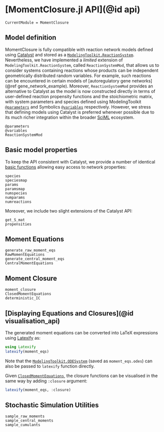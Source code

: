 # [MomentClosure.jl API](@id api)
```@meta
CurrentModule = MomentClosure
```

## Model definition

MomentClosure is fully compatible with reaction network models defined using [Catalyst](https://github.com/SciML/Catalyst.jl) and stored as a [`ModelingToolkit.ReactionSystem`](https://catalyst.sciml.ai/stable/api/catalyst_api/#ModelingToolkit.ReactionSystem). Nevertheless, we have implemented a *limited* extension of `ModelingToolkit.ReactionSystem`, called `ReactionSystemMod`, that allows us to consider systems containing reactions whose products can be independent geometrically distributed random variables. For example, such reactions can be encountered in certain models of [autoregulatory gene networks](@ref gene_network_example). Moreover, `ReactionSystemMod` provides an alternative to Catalyst as the model is now constructed directly in terms of user-defined reaction propensity functions and the stoichiometric matrix, with system parameters and species defined using ModelingToolkit [`@parameters`](https://mtk.sciml.ai/stable/basics/ContextualVariables/#Parameters-1) and Symbolics [`@variables`](https://symbolics.juliasymbolics.org/stable/manual/variables/#Symbolics.@variables) respectively. However, we stress that defining models using Catalyst is preferred whenever possible due to its much richer integration within the broader [SciML](https://github.com/SciML/) ecosystem.

```@docs
@parameters
@variables
ReactionSystemMod
```

## Basic model properties

To keep the API consistent with Catalyst, we provide a number of identical [basic functions](https://catalyst.sciml.ai/stable/api/catalyst_api/#Basic-properties) allowing easy access to network properties:

```@docs
species
speciesmap
params
paramsmap
numspecies
numparams
numreactions
```

Moreover, we include two slight extensions of the Catalyst API:

```@docs
get_S_mat
propensities
```

## Moment Equations

```@docs
generate_raw_moment_eqs
RawMomentEquations
generate_central_moment_eqs
CentralMomentEquations
```

## Moment Closure

```@docs
moment_closure
ClosedMomentEquations
deterministic_IC
```

## [Displaying Equations and Closures](@id visualisation_api)

The generated moment equations can be converted into LaTeX expressions using [Latexify](https://github.com/korsbo/Latexify.jl) as:
```julia
using Latexify
latexify(moment_eqs)
```
Note that the [`ModelingToolkit.ODESystem`](https://mtk.sciml.ai/stable/systems/ODESystem/) (saved as `moment_eqs.odes`) can also be passed to `latexify` function directly.

Given [`ClosedMomentEquations`](@ref), the closure functions can be visualised in the same way by adding `:closure` argument:
```julia
latexify(moment_eqs, :closure)
```
## Stochastic Simulation Utilities

```@docs
sample_raw_moments
sample_central_moments
sample_cumulants
```
